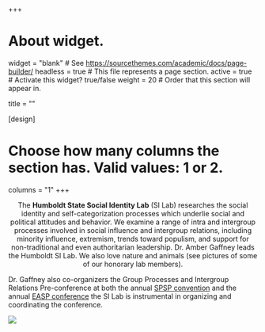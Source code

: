 +++
# About widget.
widget = "blank"  # See https://sourcethemes.com/academic/docs/page-builder/
headless = true  # This file represents a page section.
active = true  # Activate this widget? true/false
weight = 20  # Order that this section will appear in.

title = ""

[design]
  # Choose how many columns the section has. Valid values: 1 or 2.
  columns = "1"
+++

<p style="text-align:center;">The <b>Humboldt State Social Identity Lab</b> (SI Lab) researches the social identity and self-categorization processes which underlie social and political attitudes and behavior. We examine a range of intra and intergroup processes involved in social influence and intergroup relations, including minority influence, extremism, trends toward populism, and support for non-traditional and even authoritarian leadership. Dr. Amber Gaffney leads the Humboldt SI Lab. We also love nature and animals (see pictures of some of our honorary lab members).</p>

Dr. Gaffney also co-organizers the Group Processes and Intergroup Relations Pre-conference at both the annual <a href = "http://meeting.spsp.org/preconferences/group-processes-and-intergroup-relations">SPSP convention</a> and the annual <a href = "http://sites.psych.ualberta.ca/easp-gpir-2020/">EASP conference</a> the SI Lab is instrumental in organizing and coordinating the conference.

<img src = "img/featured2.jpg">
